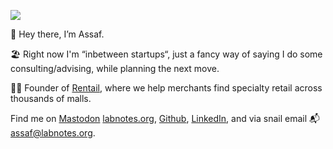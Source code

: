 ![](https://labnotes.org/content/images/2020/10/Home-View-Wide.jpg)

👏 Hey there, I’m Assaf.

🏖 Right now I'm “inbetween startups“, just a fancy way of saying I do some consulting/advising, while planning the next move.

👨‍💼 Founder of [Rentail](https://rentail.space), where we help merchants find specialty retail across thousands of malls.

Find me on [Mastodon](https://mas.to/deck/@assaf) [labnotes.org](https://labnotes.org), [Github](https://github.com/assaf), [LinkedIn](https://www.linkedin.com/in/assafarkin/), and via snail email 📬 [assaf@labnotes.org](mailto:assaf@labnotes.org).
